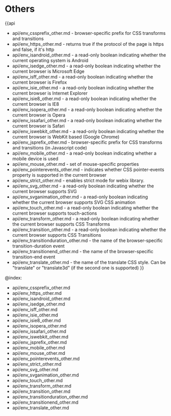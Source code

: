 Others
=======

{{api
- api/env_cssprefix_other.md - browser-specific prefix for CSS transforms and transitions
- api/env_https_other.md - returns true if the protocol of the page is https and false, if it's http
- api/env_isandroid_other.md - a read-only boolean indicating whether the current operating system is Android
- api/env_isedge_other.md - a read-only boolean indicating whether the current browser is Microsoft Edge
- api/env_isff_other.md - a read-only boolean indicating whether the current browser is Firefox
- api/env_isie_other.md - a read-only boolean indicating whether the current browser is Internet Explorer
- api/env_isie8_other.md - a read-only boolean indicating whether the current browser is IE8
- api/env_isopera_other.md - a read-only boolean indicating whether the current browser is Opera
- api/env_issafari_other.md - a read-only boolean indicating whether the current browser is Safari
- api/env_iswebkit_other.md - a read-only boolean indicating whether the current browser is WebKit based (Google Chrome)
- api/env_jsprefix_other.md - browser-specific prefix for CSS transforms and transitions (in Javascript code)
- api/env_mobile_other.md - a read-only boolean indicating whether a mobile device is used
- api/env_mouse_other.md - set of mouse-specific properties
- api/env_pointerevents_other.md - indicates whether CSS pointer-events property is supported in the current browser
- api/env_strict_other.md - enables strict mode for webix library.
- api/env_svg_other.md - a read-only boolean indicating whether the current browser supports SVG
- api/env_svganimation_other.md - a read-only boolean indicating whether the current browser supports SVG CSS animation
- api/env_touch_other.md - a read-only boolean indicating whether the current browser supports touch-actions
- api/env_transform_other.md - a read-only boolean indicating whether the current browser supports CSS Transforms
- api/env_transition_other.md - a read-only boolean indicating whether the current browser supports CSS Transitions
- api/env_transitionduration_other.md - the name of the browser-specific transition-duration event
- api/env_transitionend_other.md - the name of the browser-specific transition-end event
- api/env_translate_other.md - the name of the translate CSS style. Can be "translate" or "translate3d" (if the second one is supported)
}}

@index:
- api/env_cssprefix_other.md
- api/env_https_other.md
- api/env_isandroid_other.md
- api/env_isedge_other.md
- api/env_isff_other.md
- api/env_isie_other.md
- api/env_isie8_other.md
- api/env_isopera_other.md
- api/env_issafari_other.md
- api/env_iswebkit_other.md
- api/env_jsprefix_other.md
- api/env_mobile_other.md
- api/env_mouse_other.md
- api/env_pointerevents_other.md
- api/env_strict_other.md
- api/env_svg_other.md
- api/env_svganimation_other.md
- api/env_touch_other.md
- api/env_transform_other.md
- api/env_transition_other.md
- api/env_transitionduration_other.md
- api/env_transitionend_other.md
- api/env_translate_other.md


